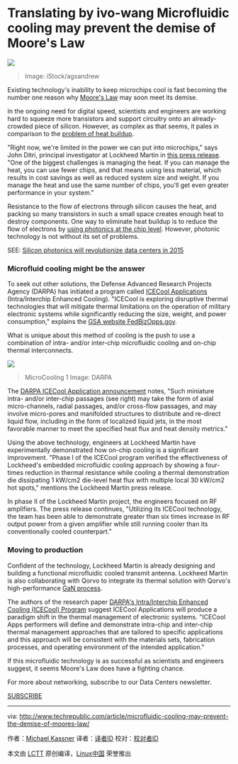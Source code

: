 Translating by ivo-wang
Microfluidic cooling may prevent the demise of Moore's Law
============================================================

![](http://tr1.cbsistatic.com/hub/i/r/2015/12/09/a7cb82d1-96e8-43b5-bfbd-d4593869b230/resize/620x/9607388a284e3a61a39f4399a9202bd7/networkingistock000042544852agsandrew.jpg)
>Image: iStock/agsandrew

Existing technology's inability to keep microchips cool is fast becoming the number one reason why [Moore's Law][1] may soon meet its demise.

In the ongoing need for digital speed, scientists and engineers are working hard to squeeze more transistors and support circuitry onto an already-crowded piece of silicon. However, as complex as that seems, it pales in comparison to the [problem of heat buildup][2].

"Right now, we're limited in the power we can put into microchips," says John Ditri, principal investigator at Lockheed Martin in [this press release][3]. "One of the biggest challenges is managing the heat. If you can manage the heat, you can use fewer chips, and that means using less material, which results in cost savings as well as reduced system size and weight. If you manage the heat and use the same number of chips, you'll get even greater performance in your system."

Resistance to the flow of electrons through silicon causes the heat, and packing so many transistors in such a small space creates enough heat to destroy components. One way to eliminate heat buildup is to reduce the flow of electrons by [using photonics at the chip level][4]. However, photonic technology is not without its set of problems.

SEE: [Silicon photonics will revolutionize data centers in 2015][5]

### Microfluid cooling might be the answer

To seek out other solutions, the Defense Advanced Research Projects Agency (DARPA) has initiated a program called [ICECool Applications][6] (Intra/Interchip Enhanced Cooling). "ICECool is exploring disruptive thermal technologies that will mitigate thermal limitations on the operation of military electronic systems while significantly reducing the size, weight, and power consumption," explains the [GSA website FedBizOpps.gov][7].

What is unique about this method of cooling is the push to use a combination of intra- and/or inter-chip microfluidic cooling and on-chip thermal interconnects.

![](http://tr4.cbsistatic.com/hub/i/r/2016/05/25/fd3d0d17-bd86-4d25-a89a-a7050c4d59c4/resize/300x/e9c18034bde66526310c667aac92fbf5/microcooling-1.png)
>MicroCooling 1 Image: DARPA

The [DARPA ICECool Application announcement][8] notes, "Such miniature intra- and/or inter-chip passages (see right) may take the form of axial micro-channels, radial passages, and/or cross-flow passages, and may involve micro-pores and manifolded structures to distribute and re-direct liquid flow, including in the form of localized liquid jets, in the most favorable manner to meet the specified heat flux and heat density metrics."

Using the above technology, engineers at Lockheed Martin have experimentally demonstrated how on-chip cooling is a significant improvement. "Phase I of the ICECool program verified the effectiveness of Lockheed's embedded microfluidic cooling approach by showing a four-times reduction in thermal resistance while cooling a thermal demonstration die dissipating 1 kW/cm2 die-level heat flux with multiple local 30 kW/cm2 hot spots," mentions the Lockheed Martin press release.

In phase II of the Lockheed Martin project, the engineers focused on RF amplifiers. The press release continues, "Utilizing its ICECool technology, the team has been able to demonstrate greater than six times increase in RF output power from a given amplifier while still running cooler than its conventionally cooled counterpart."

### Moving to production

Confident of the technology, Lockheed Martin is already designing and building a functional microfluidic cooled transmit antenna. Lockheed Martin is also collaborating with Qorvo to integrate its thermal solution with Qorvo's high-performance [GaN process][9].

The authors of the research paper [DARPA's Intra/Interchip Enhanced Cooling (ICECool) Program][10] suggest ICECool Applications will produce a paradigm shift in the thermal management of electronic systems. "ICECool Apps performers will define and demonstrate intra-chip and inter-chip thermal management approaches that are tailored to specific applications and this approach will be consistent with the materials sets, fabrication processes, and operating environment of the intended application."

If this microfluidic technology is as successful as scientists and engineers suggest, it seems Moore's Law does have a fighting chance.

For more about networking, subscribe to our Data Centers newsletter.

[SUBSCRIBE](https://secure.techrepublic.com/user/login/?regSource=newsletter-button&position=newsletter-button&appId=true&redirectUrl=http%3A%2F%2Fwww.techrepublic.com%2Farticle%2Fmicrofluidic-cooling-may-prevent-the-demise-of-moores-law%2F&)

--------------------------------------------------------------------------------

via: http://www.techrepublic.com/article/microfluidic-cooling-may-prevent-the-demise-of-moores-law/

作者：[Michael Kassner][a]
译者：[译者ID](https://github.com/译者ID)
校对：[校对者ID](https://github.com/校对者ID)

本文由 [LCTT](https://github.com/LCTT/TranslateProject) 原创编译，[Linux中国](https://linux.cn/) 荣誉推出

[a]: http://www.techrepublic.com/search/?a=michael+kassner
[1]: http://www.intel.com/content/www/us/en/history/museum-gordon-moore-law.html
[2]: https://books.google.com/books?id=mfec2Zw_b7wC&pg=PA154&lpg=PA154&dq=does+heat+destroy+transistors&source=bl&ots=-aNdbMD7FD&sig=XUUiaYG_6rcxHncx4cI4Cqe3t20&hl=en&sa=X&ved=0ahUKEwif4M_Yu_PMAhVL7oMKHW3GC3cQ6AEITTAH#v=onepage&q=does%20heat%20destroy%20transis
[3]: http://www.lockheedmartin.com/us/news/press-releases/2016/march/160308-mst-cool-technology-turns-down-the-heat-on-high-tech-equipment.html
[4]: http://www.techrepublic.com/article/silicon-photonics-will-revolutionize-data-centers-in-2015/
[5]: http://www.techrepublic.com/article/silicon-photonics-will-revolutionize-data-centers-in-2015/
[6]: https://www.fbo.gov/index?s=opportunity&mode=form&id=0be99f61fbac0501828a9d3160883b97&tab=core&_cview=1
[7]: https://www.fbo.gov/index?s=opportunity&mode=form&id=0be99f61fbac0501828a9d3160883b97&tab=core&_cview=1
[8]: https://www.fbo.gov/index?s=opportunity&mode=form&id=0be99f61fbac0501828a9d3160883b97&tab=core&_cview=1
[9]: http://electronicdesign.com/communications/what-s-difference-between-gaas-and-gan-rf-power-amplifiers
[10]: http://www.csmantech.org/Digests/2013/papers/050.pdf



